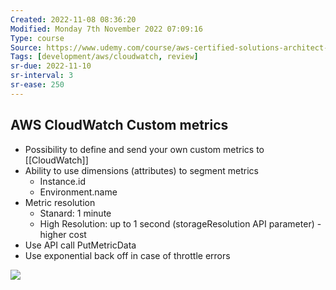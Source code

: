 ```yaml
---
Created: 2022-11-08 08:36:20
Modified: Monday 7th November 2022 07:09:16
Type: course
Source: https://www.udemy.com/course/aws-certified-solutions-architect-associate-saa-c01/?xref=E0Aed11STH4LPUQvCz0GJFABTmM=
Tags: [development/aws/cloudwatch, review]
sr-due: 2022-11-10
sr-interval: 3
sr-ease: 250
---
```


## AWS CloudWatch Custom metrics

- Possibility to define and send your own custom metrics to [[CloudWatch]]
- Ability to use dimensions (attributes) to segment metrics
    - Instance.id
    - Environment.name
- Metric resolution
    - Stanard: 1 minute
    - High Resolution: up to 1 second (storageResolution API parameter) - higher cost
- Use API call PutMetricData
- Use exponential back off in case of throttle errors

![](2020-01-01-13-58-34.png)